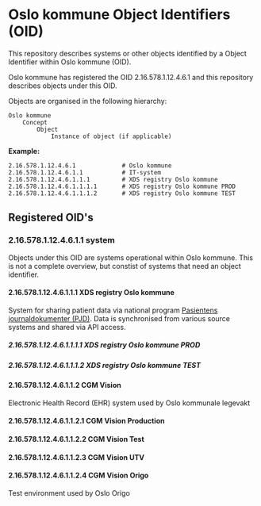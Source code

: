 # Oslo kommune Object Identifiers (OID)

This repository describes systems or other objects identified by a Object Identifier within Oslo kommune (OID).

Oslo kommune has registered the OID 2.16.578.1.12.4.6.1 and this repository describes objects under this OID.

Objects are organised in the following hierarchy:

```
Oslo kommune
    Concept
        Object
            Instance of object (if applicable)
```

**Example:**

```
2.16.578.1.12.4.6.1             # Oslo kommune
2.16.578.1.12.4.6.1.1           # IT-system
2.16.578.1.12.4.6.1.1.1         # XDS registry Oslo kommune
2.16.578.1.12.4.6.1.1.1.1       # XDS registry Oslo kommune PROD
2.16.578.1.12.4.6.1.1.1.2       # XDS registry Oslo kommune TEST
```

## Registered OID's

### 2.16.578.1.12.4.6.1.1 system

Objects under this OID are systems operational within Oslo kommune. This is not a complete overview, but constist of systems that need an object identifier. 

#### 2.16.578.1.12.4.6.1.1.1 XDS registry Oslo kommune

System for sharing patient data via national program [Pasientens journaldokumenter (PJD)](https://www.nhn.no/tjenester/pasientens-journaldokumenter). Data is synchronised from various source systems and shared via API access.

##### 2.16.578.1.12.4.6.1.1.1.1 XDS registry Oslo kommune PROD

##### 2.16.578.1.12.4.6.1.1.1.2 XDS registry Oslo kommune TEST

#### 2.16.578.1.12.4.6.1.1.2 CGM Vision

Electronic Health Record (EHR) system used by Oslo kommunale legevakt

#### 2.16.578.1.12.4.6.1.1.2.1 CGM Vision Production

#### 2.16.578.1.12.4.6.1.1.2.2 CGM Vision Test

#### 2.16.578.1.12.4.6.1.1.2.3 CGM Vision UTV

#### 2.16.578.1.12.4.6.1.1.2.4 CGM Vision Origo

Test environment used by Oslo Origo
